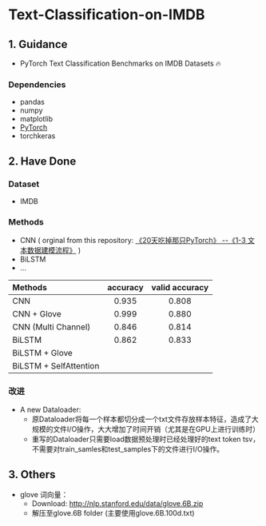 # Text-Classification-on-IMDB  

## 1. Guidance  
* PyTorch Text Classification Benchmarks on IMDB Datasets 🔥  
### Dependencies  
* pandas   
* numpy  
* matplotlib  
* [PyTorch](https://pytorch.org/)  
* torchkeras  

## 2. Have Done  
### Dataset  
* IMDB  

### Methods  
* CNN  ( orginal from this repository: [《20天吃掉那只PyTorch》](https://github.com/lyhue1991/eat_pytorch_in_20_days)[ --《1-3 文本数据建模流程》](https://github.com/AnthonyK97/PyTorch-Tutorials-for-NLP/blob/main/1-3%20%E6%96%87%E6%9C%AC%E6%95%B0%E6%8D%AE%E5%BB%BA%E6%A8%A1IMDB(CNN).ipynb) )  
* BiLSTM  
* ...


| Methods | accuracy  | valid accuracy |
| :------------ |:---------------:| :-----:|
| CNN | 0.935 | 0.808 |  
| CNN + Glove | 0.999 | 0.880 | 
| CNN (Multi Channel) | 0.846 | 0.814 |
| BiLSTM | 0.862 | 0.833 |  
| BiLSTM + Glove | | |  
| BiLSTM + SelfAttention |  |  |  


### 改进
* A new Dataloader:  
  * 原Dataloader将每一个样本都切分成一个txt文件存放样本特征，造成了大规模的文件I/O操作，大大增加了时间开销（尤其是在GPU上进行训练时）
  * 重写的Dataloader只需要load数据预处理时已经处理好的text token tsv，不需要对train_samles和test_samples下的文件进行I/O操作。

## 3. Others 
* glove 词向量：
  * Download: http://nlp.stanford.edu/data/glove.6B.zip 
  * 解压至glove.6B folder (主要使用glove.6B.100d.txt)
